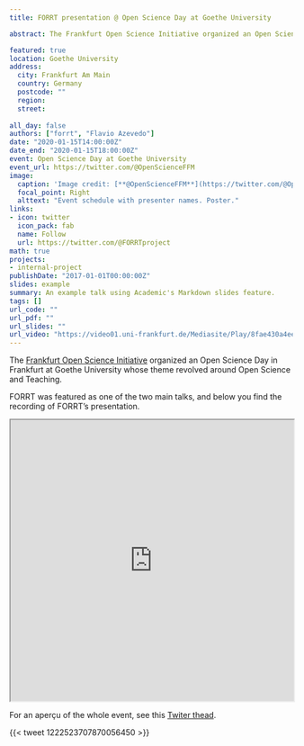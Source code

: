 ```yaml
---
title: FORRT presentation @ Open Science Day at Goethe University

abstract: The Frankfurt Open Science Initiative organized an Open Science Day in Frankfurt at Goethe University whose theme revolved around Open Science and Teaching. FORRT was featured as one of the two main talks, and it was recorded.

featured: true
location: Goethe University
address:
  city: Frankfurt Am Main
  country: Germany
  postcode: ""
  region: 
  street: 
  
all_day: false
authors: ["forrt", "Flavio Azevedo"]
date: "2020-01-15T14:00:00Z"
date_end: "2020-01-15T18:00:00Z"
event: Open Science Day at Goethe University
event_url: https://twitter.com/@OpenScienceFFM
image:
  caption: 'Image credit: [**@OpenScienceFFM**](https://twitter.com/@OpenScienceFFM)'
  focal_point: Right
  alttext: "Event schedule with presenter names. Poster."
links:
- icon: twitter
  icon_pack: fab
  name: Follow
  url: https://twitter.com/@FORRTproject
math: true
projects:
- internal-project
publishDate: "2017-01-01T00:00:00Z"
slides: example
summary: An example talk using Academic's Markdown slides feature.
tags: []
url_code: ""
url_pdf: ""
url_slides: ""
url_video: "https://video01.uni-frankfurt.de/Mediasite/Play/8fae430a4ee24d62a7f61985f74f27121d"
---
```


The [Frankfurt Open Science Initiative](https://frankfurt-osi.netlify.com/) organized an Open Science Day in Frankfurt at Goethe University whose theme revolved around Open Science and Teaching.

FORRT was featured as one of the two main talks, and below you find the recording of FORRT’s presentation. 

<iframe src="https://video01.uni-frankfurt.de/Mediasite/Play/8fae430a4ee24d62a7f61985f74f27121d" width="100%" height="500" allowfullscreen="allowfullscreen"></iframe>

For an aperçu of the whole event, see this [Twiter thead](https://twitter.com/OpenScienceFFM/status/1222523707870056450).

{{< tweet 1222523707870056450 >}}
